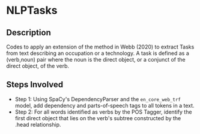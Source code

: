 # NLPTasks

## Description  
Codes to apply an extension of the method in Webb (2020) to extract Tasks from text describing an occupation or a technology. A task is defined as a (verb,noun) pair where the noun is the direct object, or a conjunct of the direct object, of the verb.

## Steps Involved

* Step 1: Using SpaCy's DependencyParser and the ``en_core_web_trf`` model, add dependency and parts-of-speech tags to all tokens in a text. 
* Step 2: For all words identified as verbs by the POS Tagger, identify the first direct object that lies on the verb's subtree constructed by the .head relationship. 
